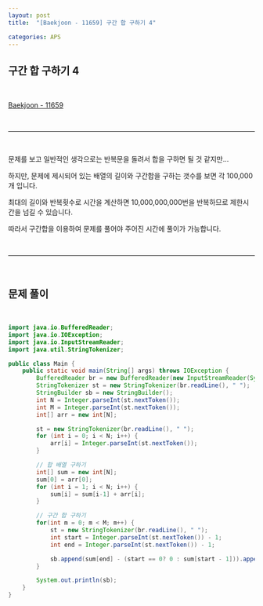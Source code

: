 ```yaml
---
layout: post
title:  "[Baekjoon - 11659] 구간 합 구하기 4"

categories: APS
---
```


## 구간 합 구하기 4

<br>

[Baekjoon - 11659](https://www.acmicpc.net/problem/11659)

<br>

***

<br>

문제를 보고 일반적인 생각으로는 반복문을 돌려서 합을 구하면 될 것 같지만...

하지만, 문제에 제시되어 있는 배열의 길이와 구간합을 구하는 갯수를 보면 각 100,000개 입니다.

최대의 길이와 반복횟수로 시간을 계산하면 10,000,000,000번을 반복하므로 제한시간을 넘길 수 있습니다.

따라서 구간합을 이용하여 문제를 풀어야 주어진 시간에 풀이가 가능합니다.

<br>

***

<br>

## 문제 풀이

<br>

```java
import java.io.BufferedReader;
import java.io.IOException;
import java.io.InputStreamReader;
import java.util.StringTokenizer;

public class Main {
    public static void main(String[] args) throws IOException {
        BufferedReader br = new BufferedReader(new InputStreamReader(System.in));
        StringTokenizer st = new StringTokenizer(br.readLine(), " ");
        StringBuilder sb = new StringBuilder();
        int N = Integer.parseInt(st.nextToken());
        int M = Integer.parseInt(st.nextToken());
        int[] arr = new int[N];

        st = new StringTokenizer(br.readLine(), " ");
        for (int i = 0; i < N; i++) {
            arr[i] = Integer.parseInt(st.nextToken());
        }

        // 합 배열 구하기
        int[] sum = new int[N];
        sum[0] = arr[0];
        for (int i = 1; i < N; i++) {
            sum[i] = sum[i-1] + arr[i];
        }

        // 구간 합 구하기
        for(int m = 0; m < M; m++) {
            st = new StringTokenizer(br.readLine(), " ");
            int start = Integer.parseInt(st.nextToken()) - 1;
            int end = Integer.parseInt(st.nextToken()) - 1;

            sb.append(sum[end] - (start == 0? 0 : sum[start - 1])).append('\n');
        }

        System.out.println(sb);
    }
}

```